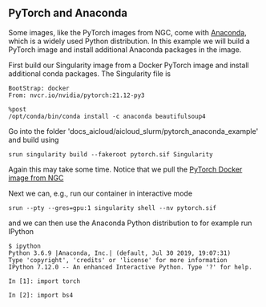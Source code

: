 ## PyTorch and Anaconda

Some images, like the PyTorch images from NGC, come with [Anaconda](https://anaconda.org/), which is a widely used Python distribution. In this example we will build a PyTorch image and install additional Anaconda packages in the image.

First build our Singularity image from a Docker PyTorch image and install additional conda packages. The Singularity file is

```console
BootStrap: docker
From: nvcr.io/nvidia/pytorch:21.12-py3

%post
/opt/conda/bin/conda install -c anaconda beautifulsoup4 
```

Go into the folder 'docs_aicloud/aicloud_slurm/pytorch_anaconda_example' and build using

```console
srun singularity build --fakeroot pytorch.sif Singularity
```

Again this may take some time. Notice that we pull the [PyTorch Docker image from NGC](https://ngc.nvidia.com/catalog/containers/nvidia:pytorch)

Next we can, e.g., run our container in interactive mode

```console
srun --pty --gres=gpu:1 singularity shell --nv pytorch.sif
```

and we can then use the Anaconda Python distribution to for example run IPython

```console
$ ipython
Python 3.6.9 |Anaconda, Inc.| (default, Jul 30 2019, 19:07:31) 
Type 'copyright', 'credits' or 'license' for more information
IPython 7.12.0 -- An enhanced Interactive Python. Type '?' for help.

In [1]: import torch

In [2]: import bs4
```
